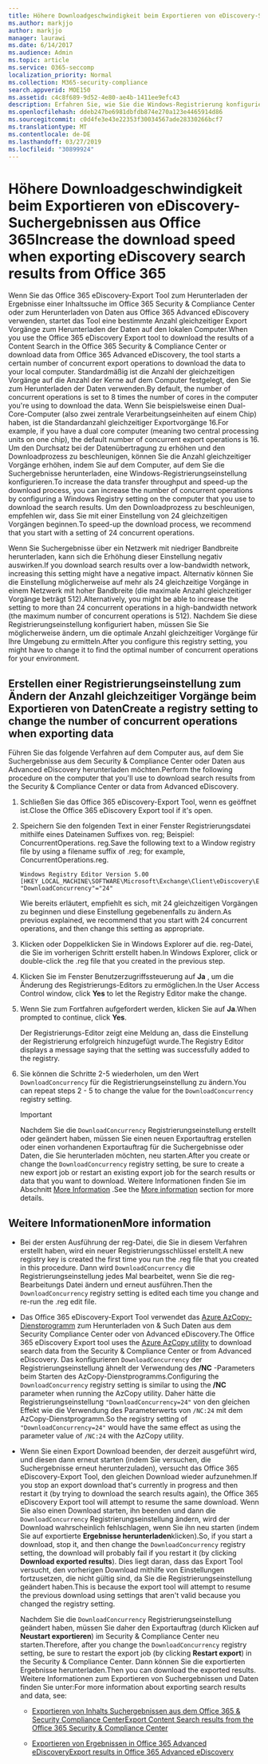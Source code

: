 ```yaml
---
title: Höhere Downloadgeschwindigkeit beim Exportieren von eDiscovery-Suchergebnissen aus Office 365
ms.author: markjjo
author: markjjo
manager: laurawi
ms.date: 6/14/2017
ms.audience: Admin
ms.topic: article
ms.service: O365-seccomp
localization_priority: Normal
ms.collection: M365-security-compliance
search.appverid: MOE150
ms.assetid: c4c8f689-9d52-4e80-ae4b-1411ee9efc43
description: Erfahren Sie, wie Sie die Windows-Registrierung konfigurieren, um den Datendurchsatz beim Herunterladen von Suchergebnissen und Such Daten &amp; aus dem Office 365 Security Compliance Center und Office 365 Advanced eDiscovery zu erhöhen.
ms.openlocfilehash: ddeb247be6981dbfdb874e270a123e4465914d86
ms.sourcegitcommit: c0d4fe3e43e22353f30034567ade28330266bcf7
ms.translationtype: MT
ms.contentlocale: de-DE
ms.lasthandoff: 03/27/2019
ms.locfileid: "30899924"
---
```

# <a name="increase-the-download-speed-when-exporting-ediscovery-search-results-from-office-365"></a><span data-ttu-id="2a8d2-103">Höhere Downloadgeschwindigkeit beim Exportieren von eDiscovery-Suchergebnissen aus Office 365</span><span class="sxs-lookup"><span data-stu-id="2a8d2-103">Increase the download speed when exporting eDiscovery search results from Office 365</span></span>

<span data-ttu-id="2a8d2-104">Wenn Sie das Office 365 eDiscovery-Export Tool zum Herunterladen der Ergebnisse einer Inhaltssuche im Office 365 Security &amp; Compliance Center oder zum Herunterladen von Daten aus Office 365 Advanced eDiscovery verwenden, startet das Tool eine bestimmte Anzahl gleichzeitiger Export Vorgänge zum Herunterladen der Daten auf den lokalen Computer.</span><span class="sxs-lookup"><span data-stu-id="2a8d2-104">When you use the Office 365 eDiscovery Export tool to download the results of a Content Search in the Office 365 Security &amp; Compliance Center or download data from Office 365 Advanced eDiscovery, the tool starts a certain number of concurrent export operations to download the data to your local computer.</span></span> <span data-ttu-id="2a8d2-105">Standardmäßig ist die Anzahl der gleichzeitigen Vorgänge auf die Anzahl der Kerne auf dem Computer festgelegt, den Sie zum Herunterladen der Daten verwenden.</span><span class="sxs-lookup"><span data-stu-id="2a8d2-105">By default, the number of concurrent operations is set to 8 times the number of cores in the computer you're using to download the data.</span></span> <span data-ttu-id="2a8d2-106">Wenn Sie beispielsweise einen Dual-Core-Computer (also zwei zentrale Verarbeitungseinheiten auf einem Chip) haben, ist die Standardanzahl gleichzeitiger Exportvorgänge 16.</span><span class="sxs-lookup"><span data-stu-id="2a8d2-106">For example, if you have a dual core computer (meaning two central processing units on one chip), the default number of concurrent export operations is 16.</span></span> <span data-ttu-id="2a8d2-107">Um den Durchsatz bei der Datenübertragung zu erhöhen und den Downloadprozess zu beschleunigen, können Sie die Anzahl gleichzeitiger Vorgänge erhöhen, indem Sie auf dem Computer, auf dem Sie die Suchergebnisse herunterladen, eine Windows-Registrierungseinstellung konfigurieren.</span><span class="sxs-lookup"><span data-stu-id="2a8d2-107">To increase the data transfer throughput and speed-up the download process, you can increase the number of concurrent operations by configuring a Windows Registry setting on the computer that you use to download the search results.</span></span> <span data-ttu-id="2a8d2-108">Um den Downloadprozess zu beschleunigen, empfehlen wir, dass Sie mit einer Einstellung von 24 gleichzeitigen Vorgängen beginnen.</span><span class="sxs-lookup"><span data-stu-id="2a8d2-108">To speed-up the download process, we recommend that you start with a setting of 24 concurrent operations.</span></span>
  
<span data-ttu-id="2a8d2-109">Wenn Sie Suchergebnisse über ein Netzwerk mit niedriger Bandbreite herunterladen, kann sich die Erhöhung dieser Einstellung negativ auswirken.</span><span class="sxs-lookup"><span data-stu-id="2a8d2-109">If you download search results over a low-bandwidth network, increasing this setting might have a negative impact.</span></span> <span data-ttu-id="2a8d2-110">Alternativ können Sie die Einstellung möglicherweise auf mehr als 24 gleichzeitige Vorgänge in einem Netzwerk mit hoher Bandbreite (die maximale Anzahl gleichzeitiger Vorgänge beträgt 512).</span><span class="sxs-lookup"><span data-stu-id="2a8d2-110">Alternatively, you might be able to increase the setting to more than 24 concurrent operations in a high-bandwidth network (the maximum number of concurrent operations is 512).</span></span> <span data-ttu-id="2a8d2-111">Nachdem Sie diese Registrierungseinstellung konfiguriert haben, müssen Sie Sie möglicherweise ändern, um die optimale Anzahl gleichzeitiger Vorgänge für Ihre Umgebung zu ermitteln.</span><span class="sxs-lookup"><span data-stu-id="2a8d2-111">After you configure this registry setting, you might have to change it to find the optimal number of concurrent operations for your environment.</span></span>
  
## <a name="create-a-registry-setting-to-change-the-number-of-concurrent-operations-when-exporting-data"></a><span data-ttu-id="2a8d2-112">Erstellen einer Registrierungseinstellung zum Ändern der Anzahl gleichzeitiger Vorgänge beim Exportieren von Daten</span><span class="sxs-lookup"><span data-stu-id="2a8d2-112">Create a registry setting to change the number of concurrent operations when exporting data</span></span>

<span data-ttu-id="2a8d2-113">Führen Sie das folgende Verfahren auf dem Computer aus, auf dem Sie Suchergebnisse aus dem Security &amp; Compliance Center oder Daten aus Advanced eDiscovery herunterladen möchten.</span><span class="sxs-lookup"><span data-stu-id="2a8d2-113">Perform the following procedure on the computer that you'll use to download search results from the Security &amp; Compliance Center or data from Advanced eDiscovery.</span></span>
  
1. <span data-ttu-id="2a8d2-114">Schließen Sie das Office 365 eDiscovery-Export Tool, wenn es geöffnet ist.</span><span class="sxs-lookup"><span data-stu-id="2a8d2-114">Close the Office 365 eDiscovery Export tool if it's open.</span></span> 
    
2. <span data-ttu-id="2a8d2-115">Speichern Sie den folgenden Text in einer Fenster Registrierungsdatei mithilfe eines Dateinamen Suffixes von. reg; Beispiel: ConcurrentOperations. reg.</span><span class="sxs-lookup"><span data-stu-id="2a8d2-115">Save the following text to a Window registry file by using a filename suffix of .reg; for example, ConcurrentOperations.reg.</span></span> 
    
    ```
    Windows Registry Editor Version 5.00
    [HKEY_LOCAL_MACHINE\SOFTWARE\Microsoft\Exchange\Client\eDiscovery\ExportTool]
    "DownloadConcurrency"="24"
    ```

    <span data-ttu-id="2a8d2-116">Wie bereits erläutert, empfiehlt es sich, mit 24 gleichzeitigen Vorgängen zu beginnen und diese Einstellung gegebenenfalls zu ändern.</span><span class="sxs-lookup"><span data-stu-id="2a8d2-116">As previous explained, we recommend that you start with 24 concurrent operations, and then change this setting as appropriate.</span></span>
    
3. <span data-ttu-id="2a8d2-117">Klicken oder Doppelklicken Sie in Windows Explorer auf die. reg-Datei, die Sie im vorherigen Schritt erstellt haben.</span><span class="sxs-lookup"><span data-stu-id="2a8d2-117">In Windows Explorer, click or double-click the .reg file that you created in the previous step.</span></span>
    
4. <span data-ttu-id="2a8d2-118">Klicken Sie im Fenster Benutzerzugriffssteuerung auf **Ja** , um die Änderung des Registrierungs-Editors zu ermöglichen.</span><span class="sxs-lookup"><span data-stu-id="2a8d2-118">In the User Access Control window, click **Yes** to let the Registry Editor make the change.</span></span> 
    
5. <span data-ttu-id="2a8d2-119">Wenn Sie zum Fortfahren aufgefordert werden, klicken Sie auf **Ja**.</span><span class="sxs-lookup"><span data-stu-id="2a8d2-119">When prompted to continue, click **Yes**.</span></span>
    
    <span data-ttu-id="2a8d2-120">Der Registrierungs-Editor zeigt eine Meldung an, dass die Einstellung der Registrierung erfolgreich hinzugefügt wurde.</span><span class="sxs-lookup"><span data-stu-id="2a8d2-120">The Registry Editor displays a message saying that the setting was successfully added to the registry.</span></span>
    
6. <span data-ttu-id="2a8d2-121">Sie können die Schritte 2-5 wiederholen, um den Wert `DownloadConcurrency` für die Registrierungseinstellung zu ändern.</span><span class="sxs-lookup"><span data-stu-id="2a8d2-121">You can repeat steps 2 - 5 to change the value for the  `DownloadConcurrency` registry setting.</span></span> 
    
    > [!IMPORTANT]
    > <span data-ttu-id="2a8d2-122">Nachdem Sie die `DownloadConcurrency` Registrierungseinstellung erstellt oder geändert haben, müssen Sie einen neuen Exportauftrag erstellen oder einen vorhandenen Exportauftrag für die Suchergebnisse oder Daten, die Sie herunterladen möchten, neu starten.</span><span class="sxs-lookup"><span data-stu-id="2a8d2-122">After you create or change the  `DownloadConcurrency` registry setting, be sure to create a new export job or restart an existing export job for the search results or data that you want to download.</span></span> <span data-ttu-id="2a8d2-123">Weitere Informationen finden Sie im Abschnitt [More Information](#more-information) .</span><span class="sxs-lookup"><span data-stu-id="2a8d2-123">See the [More information](#more-information) section for more details.</span></span> 
  
## <a name="more-information"></a><span data-ttu-id="2a8d2-124">Weitere Informationen</span><span class="sxs-lookup"><span data-stu-id="2a8d2-124">More information</span></span>

- <span data-ttu-id="2a8d2-125">Bei der ersten Ausführung der reg-Datei, die Sie in diesem Verfahren erstellt haben, wird ein neuer Registrierungsschlüssel erstellt.</span><span class="sxs-lookup"><span data-stu-id="2a8d2-125">A new registry key is created the first time you run the .reg file that you created in this procedure.</span></span> <span data-ttu-id="2a8d2-126">Dann wird `DownloadConcurrency` die Registrierungseinstellung jedes Mal bearbeitet, wenn Sie die reg-Bearbeitungs Datei ändern und erneut ausführen.</span><span class="sxs-lookup"><span data-stu-id="2a8d2-126">Then the  `DownloadConcurrency` registry setting is edited each time you change and re-run the .reg edit file.</span></span> 
    
- <span data-ttu-id="2a8d2-127">Das Office 365 eDiscovery-Export Tool verwendet das [Azure AzCopy-Dienstprogramm](https://go.microsoft.com/fwlink/?linkid=849949) zum Herunterladen von &amp; Such Daten aus dem Security Compliance Center oder von Advanced eDiscovery.</span><span class="sxs-lookup"><span data-stu-id="2a8d2-127">The Office 365 eDiscovery Export tool uses the [Azure AzCopy utility](https://go.microsoft.com/fwlink/?linkid=849949) to download search data from the Security &amp; Compliance Center or from Advanced eDiscovery.</span></span> <span data-ttu-id="2a8d2-128">Das konfigurieren `DownloadConcurrency` der Registrierungseinstellung ähnelt der Verwendung des **/NC** -Parameters beim Starten des AzCopy-Dienstprogramms.</span><span class="sxs-lookup"><span data-stu-id="2a8d2-128">Configuring the  `DownloadConcurrency` registry setting is similar to using the **/NC** parameter when running the AzCopy utility.</span></span> <span data-ttu-id="2a8d2-129">Daher hätte die Registrierungseinstellung `"DownloadConcurrency=24"` von den gleichen Effekt wie die Verwendung des Parameterwerts von `/NC:24` mit dem AzCopy-Dienstprogramm.</span><span class="sxs-lookup"><span data-stu-id="2a8d2-129">So the registry setting of  `"DownloadConcurrency=24"` would have the same effect as using the parameter value of  `/NC:24` with the AzCopy utility.</span></span> 
    
- <span data-ttu-id="2a8d2-130">Wenn Sie einen Export Download beenden, der derzeit ausgeführt wird, und diesen dann erneut starten (indem Sie versuchen, die Suchergebnisse erneut herunterzuladen), versucht das Office 365 eDiscovery-Export Tool, den gleichen Download wieder aufzunehmen.</span><span class="sxs-lookup"><span data-stu-id="2a8d2-130">If you stop an export download that's currently in progress and then restart it (by trying to download the search results again), the Office 365 eDiscovery Export tool will attempt to resume the same download.</span></span> <span data-ttu-id="2a8d2-131">Wenn Sie also einen Download starten, ihn beenden und dann die `DownloadConcurrency` Registrierungseinstellung ändern, wird der Download wahrscheinlich fehlschlagen, wenn Sie ihn neu starten (indem Sie auf exportierte **Ergebnisse herunterladen**klicken).</span><span class="sxs-lookup"><span data-stu-id="2a8d2-131">So, if you start a download, stop it, and then change the  `DownloadConcurrency` registry setting, the download will probably fail if you restart it (by clicking **Download exported results**).</span></span> <span data-ttu-id="2a8d2-132">Dies liegt daran, dass das Export Tool versucht, den vorherigen Download mithilfe von Einstellungen fortzusetzen, die nicht gültig sind, da Sie die Registrierungseinstellung geändert haben.</span><span class="sxs-lookup"><span data-stu-id="2a8d2-132">This is because the export tool will attempt to resume the previous download using settings that aren't valid because you changed the registry setting.</span></span>
    
    <span data-ttu-id="2a8d2-133">Nachdem Sie die `DownloadConcurrency` Registrierungseinstellung geändert haben, müssen Sie daher den Exportauftrag (durch Klicken auf **Neustart exportieren**) im Security &amp; Compliance Center neu starten.</span><span class="sxs-lookup"><span data-stu-id="2a8d2-133">Therefore, after you change the  `DownloadConcurrency` registry setting, be sure to restart the export job (by clicking **Restart export**) in the Security &amp; Compliance Center.</span></span> <span data-ttu-id="2a8d2-134">Dann können Sie die exportierten Ergebnisse herunterladen.</span><span class="sxs-lookup"><span data-stu-id="2a8d2-134">Then you can download the exported results.</span></span> <span data-ttu-id="2a8d2-135">Weitere Informationen zum Exportieren von Suchergebnissen und Daten finden Sie unter:</span><span class="sxs-lookup"><span data-stu-id="2a8d2-135">For more information about exporting search results and data, see:</span></span>
    
  - [<span data-ttu-id="2a8d2-136">Exportieren von Inhalts Suchergebnissen aus dem Office 365 &amp; Security Compliance Center</span><span class="sxs-lookup"><span data-stu-id="2a8d2-136">Export Content Search results from the Office 365 Security &amp; Compliance Center</span></span>](export-search-results.md)
    
  - [<span data-ttu-id="2a8d2-137">Exportieren von Ergebnissen in Office 365 Advanced eDiscovery</span><span class="sxs-lookup"><span data-stu-id="2a8d2-137">Export results in Office 365 Advanced eDiscovery</span></span>](export-results-in-advanced-ediscovery.md)
    
